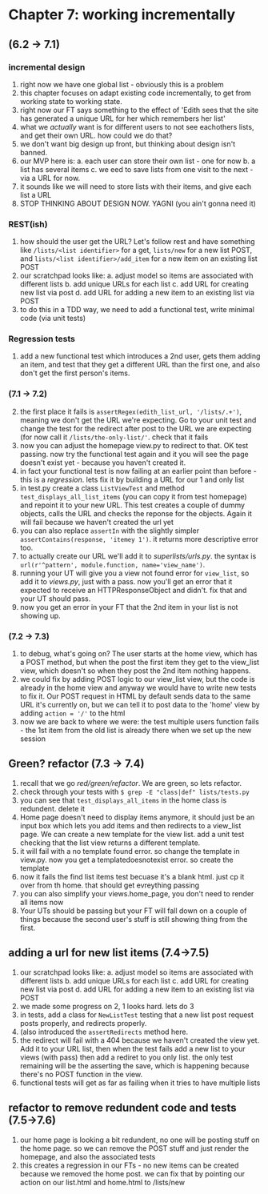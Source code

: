 # Chapter 7: working incrementally

## (6.2 -> 7.1)

### incremental design

1. right now we have one global list - obviously this is a problem
2. this chapter focuses on adapt existing code incrementally, to get from working state to working state.
3. right now our FT says something to the effect of 'Edith sees that the site has generated a unique URL for her which remembers her list'
4. what we _actually_ want is for different users to not see eachothers lists, and get their own URL. how could we do that?
5. we don't want big design up front, but thinking about design isn't banned. 
6. our MVP here is:
	a. each user can store their own list - one for now
	b. a list has several items
	c. we eed to save lists from one visit to the next - via a URL for now.
7. it sounds like we will need to store lists with their items, and give each list a URL
8. STOP THINKING ABOUT DESIGN NOW. YAGNI (you ain't gonna need it)

### REST(ish)

1. how should the user get the URL? Let's follow rest and have something like `/lists/<list identifier>` for a get, `lists/new` for a new list POST, and `lists/<list identifier>/add_item` for a new item on an existing list POST
2. our scratchpad looks like:
	a. adjust model so items are associated with different lists
	b. add unique URLs for each list
	c. add URL for creating new list via post
	d. add URL for adding a new item to an existing list via POST
3. to do this in a TDD way, we need to add a functional test, write minimal code (via unit tests)

### Regression tests

1. add a new functional test which introduces a 2nd user, gets them adding an item, and test that they get a different URL than the first one, and also don't get the first person's items.

### (7.1 -> 7.2)

2. the first place it fails is `assertRegex(edith_list_url, '/lists/.+')`, meaning we don't get the URL we're expecting. Go to your unit test and change the test for the redirect after post to the URL we are expecting (for now call it `/lists/the-only-list/'`. check that it fails
3. now you can adjust the homepage view.py to redirect to that. OK test passing. now try the functional test again and it you will see the page doesn't exist yet - because you haven't created it.
4. in fact your functional test is now failing at an earlier point than before - this is a _regression_. lets fix it by building a URL for our 1 and only list
5. in test.py create a class `ListViewTest` and method `test_displays_all_list_items` (you can copy it from test homepage) and repoint it to your new URL. This test creates a couple of dummy objects, calls the URL and checks the reponse for the objects. Again it will fail because we haven't created the url yet
6. you can also replace `assertIn` with the slightly simpler `assertContains(response, 'itemey 1')`. it returns more descriptive error too.
7. to actually create our URL we'll add it to _superlists/urls.py_. the syntax is `url(r'^pattern', module.function, name='view_name')`.
8. running your UT will give you a view not found error for `view_list`, so add it to _views.py_, just with a pass. now you'll get an error that it expected to receive an HTTPResponseObject and didn't. fix that and your UT should pass.
9. now you get an error in your FT that the 2nd item in your list is not showing up.

### (7.2 -> 7.3)

1. to debug, what's going on? The user starts at the home view, which has a POST method, but when the post the first item they get to the view_list view, which doesn't so when they post the 2nd item nothing happens.
2. we could fix by adding POST logic to our view_list view, but the code is already in the home view and anyway we would have to write new tests to fix it. Our POST request in HTML by default sends data to the same URL it's currently on, but we can tell it to post data to the 'home' view by adding `action = '/'` to the html
3. now we are back to where we were: the test multiple users function fails - the 1st item from the old list is already there when we set up the new session

## Green? refactor (7.3 -> 7.4)

1. recall that we go _red/green/refactor_. We are green, so lets refactor.
2. check through your tests with `$ grep -E "class|def" lists/tests.py`
3. you can see that `test_displays_all_items` in the home class is redundent. delete it
4. Home page doesn't need to display items anymore, it should just be an input box which lets you add items and then redirects to a view_list page. We can create a new template for the view list. add a unit test checking that the list view returns a different template. 
5. it will fail with a no template found error. so change the template in view.py. now you get a templatedoesnotexist error. so create the template
6. now it fails the find list items test becuase it's a blank html. just cp it over from th home. that should get evreything passing
7. you can also simplify your views.home_page, you don't need to render all items now
8. Your UTs should be passing but your FT will fall down on a couple of things because the second user's stuff is still showing thing from the first.

## adding a url for new list items (7.4->7.5)

1. our scratchpad looks like:
	a. adjust model so items are associated with different lists
	b. add unique URLs for each list
	c. add URL for creating new list via post
	d. add URL for adding a new item to an existing list via POST
2. we made some progress on 2, 1 looks hard. lets do 3
3. in tests, add a class for `NewListTest` testing that a new list post request posts properly, and redirects properly.
4. (also introduced the `assertRedirects` method here.
5. the redirect will fail with a 404 because we haven't created the view yet. Add it to your URL list, then when the test fails add a new list to your views (with pass) then add a rediret to you only list. the only test remaining will be the asserting the save, which is happening because there's no POST function in the view.
6. functional tests will get as far as failing when it tries to have multiple lists

## refactor to remove redundent code and tests (7.5->7.6)

1. our home page is looking a bit redundent, no one will be posting stuff on the home page. so we can remove the POST stuff and just render the homepage, and also the associated tests
2. this creates a regression in our FTs - no new items can be created because we removed the home post. we can fix that by pointing our action on our list.html and home.html to /lists/new
